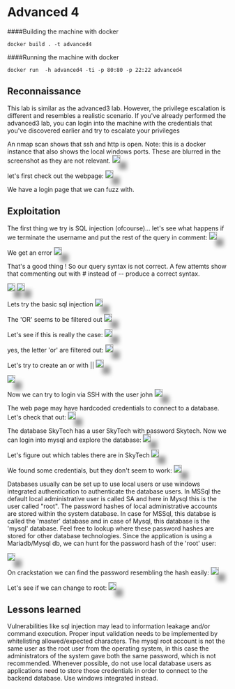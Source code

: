 # Advanced 4


####Building the machine with docker
```
docker build . -t advanced4
```
####Running the machine with docker
```
docker run  -h advanced4 -ti -p 80:80 -p 22:22 advanced4
```

## Reconnaissance
This lab is similar as the advanced3 lab. However, the privilege escalation is different and resembles a realistic scenario. If you've already performed the advanced3 lab, you can login into the machine with the credentials that you've discovered earlier and try to escalate your privileges

An nmap scan shows that ssh and http is open. Note: this is a docker instance that also shows the local windows ports. These are blurred in the screenshot as they are not relevant.
<img  src="../../.gitbook/assets/infra/advanced4/nmap.png" style="box-shadow: 15px 15px 10px #999;  border: 1px solid #999" />

let's first check out the webpage:
<img  src="../../.gitbook/assets/infra/advanced4/web.png" style="box-shadow: 15px 15px 10px #999;  border: 1px solid #999" />

We have a login page that we can fuzz with. 

## Exploitation
The first thing we try is SQL injection (ofcourse)... 
let's see what happens if we terminate the username and put the rest of the query in comment:
<img  src="../../.gitbook/assets/infra/advanced4/inj1.png" style="box-shadow: 15px 15px 10px #999;  border: 1px solid #999" />

We get an error
<img  src="../../.gitbook/assets/infra/advanced4/inj1_err.png" style="box-shadow: 15px 15px 10px #999;  border: 1px solid #999" />

That's a good thing !
So our query syntax is not correct. A few attemts show that commenting out with # instead of -- produce a correct syntax.

<img  src="../../.gitbook/assets/infra/advanced4/inj2.png" style="box-shadow: 15px 15px 10px #999;  border: 1px solid #999" />

<img  src="../../.gitbook/assets/infra/advanced4/inj2_err.png" style="box-shadow: 15px 15px 10px #999;  border: 1px solid #999" />

Lets try the basic sql injection
<img  src="../../.gitbook/assets/infra/advanced4/inj3.png" style="box-shadow: 15px 15px 10px #999;  border: 1px solid #999" />

The 'OR' seems to be filtered out
<img  src="../../.gitbook/assets/infra/advanced4/inj3_err.png" style="box-shadow: 15px 15px 10px #999;  border: 1px solid #999" />

Let's see if this is really the case:
<img  src="../../.gitbook/assets/infra/advanced4/inj4.png" style="box-shadow: 15px 15px 10px #999;  border: 1px solid #999" />

yes, the letter 'or' are filtered out:
<img  src="../../.gitbook/assets/infra/advanced4/inj4_err.png" style="box-shadow: 15px 15px 10px #999;  border: 1px solid #999" />

Let's try to create an or with ||
<img  src="../../.gitbook/assets/infra/advanced4/inj5.png" style="box-shadow: 15px 15px 10px #999;  border: 1px solid #999" />

<img  src="../../.gitbook/assets/infra/advanced4/inj5_ok.png" style="box-shadow: 15px 15px 10px #999;  border: 1px solid #999" />

Now we can try to login via SSH with the user john
<img  src="../../.gitbook/assets/infra/advanced4/Ssh_login.png" style="box-shadow: 15px 15px 10px #999;  border: 1px solid #999" />

The web page may have hardcoded credentials to connect to a database. Let's check that out:
<img  src="../../.gitbook/assets/infra/advanced4/credentials.png" style="box-shadow: 15px 15px 10px #999;  border: 1px solid #999" />

The database SkyTech has a user SkyTech with password Skytech.
Now we can login into mysql and explore the database:
<img  src="../../.gitbook/assets/infra/advanced4/mysqllogin.png" style="box-shadow: 15px 15px 10px #999;  border: 1px solid #999" />

Let's figure out which tables there are in SkyTech
<img  src="../../.gitbook/assets/infra/advanced4/logintable.png" style="box-shadow: 15px 15px 10px #999;  border: 1px solid #999" />

We found some credentials, but they don't seem to work:
<img  src="../../.gitbook/assets/infra/advanced4/loginfailed.png" style="box-shadow: 15px 15px 10px #999;  border: 1px solid #999" />

Databases usually can be set up to use local users or use windows integrated authentication to authenticate the database users. In MSSql the default local administrative user is called SA and here in Mysql this is the user called "root". The password hashes of local administrative accounts are stored within the system database. In case for MSSql, this databse is called the 'master' database and in case of Mysql, this database is the 'mysql' database. Feel free to lookup where these password hashes are stored for other database technologies. 
Since the application is using a Mariadb/Mysql db, we can hunt for the password hash of the 'root' user:

<img  src="../../.gitbook/assets/infra/advanced4/hash.png" style="box-shadow: 15px 15px 10px #999;  border: 1px solid #999" />

On crackstation we can find the password resembling the hash easily:
<img  src="../../.gitbook/assets/infra/advanced4/crackstation.png" style="box-shadow: 15px 15px 10px #999;  border: 1px solid #999" />

Let's see if we can change to root:
<img  src="../../.gitbook/assets/infra/advanced4/rootlogin.png" style="box-shadow: 15px 15px 10px #999;  border: 1px solid #999" />

## Lessons learned
Vulnerabilities like sql injection may lead to information leakage and/or command execution. Proper input validation needs to be implemented by whitelisting allowed/expected characters. 
The mysql root account is not the same user as the root user from the operating system, in this case the administrators of the system gave both the same password, which is not recommended. Whenever possible, do not use local database users as applications need to store those credentials in order to connect to the backend database. Use windows integrated instead.
